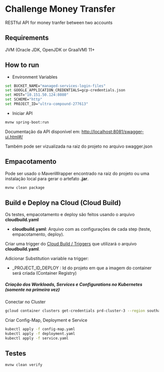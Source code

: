 # Challenge Money Transfer   

RESTful API for money tranfer between two accounts

## Requirements

JVM (Oracle JDK, OpenJDK or GraalVM) 11+ 


## How to run

- Environment Variables 

```bash
set BUCKET_NAME="managed-services-login-files"
set GOOGLE_APPLICATION_CREDENTIALS=gcp-credentials.json
set HOST="10.151.50.124:8080"
set SCHEME="http"
set PROJECT_ID="ultra-compound-277613"
```
- Iniciar API

```bash
mvnw spring-boot:run
```


Documentação da API disponível em: [http://localhost:8081/swagger-ui.html#/](http://localhost:8081/swagger-ui.html#/)

Também pode ser vizualizada na raiz do projeto no arquivo swagger.json

## Empacotamento

Pode ser usado o MavenWrapper encontrado na raiz do projeto ou uma instalação local para gerar o artefato **.jar**.

```bash
mvnw clean package
```

## Build e Deploy na Cloud (Cloud Build)

Os testes, empacotamento e deploy são feitos usando o arquivo **cloudbuild.yaml**

 - **cloudbuild.yaml**: Arquivo com as configurações de cada step (teste, empacotamento, deploy).
 
Criar uma trigger do [Cloud Build / Triggers](https://console.cloud.google.com/cloud-build/triggers) que utilizará o arquivo **cloudbuild.yaml**.

Adicionar Substitution variable na trigger:
- _PROJECT_ID_DEPLOY : Id do projeto em que a imagem do container será criada (Container Registry)


##### Criação dos Workloads, Services e Configurations no Kubernetes (somente na primeira vez)

Conectar no Cluster

```bash
gcloud container clusters get-credentials prd-cluster-3 --region southamerica-east1 --project ultra-compound-277613
```


Criar Config-Map, Deployment e Service

```bash
kubectl apply -f config-map.yaml
kubectl apply -f deployment.yaml
kubectl apply -f service.yaml
```

## Testes 

```bash
mvnw clean verify
```
